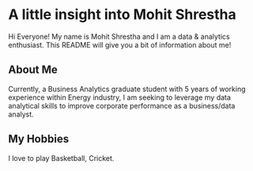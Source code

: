 # A little insight into Mohit Shrestha
Hi Everyone! My name is Mohit Shrestha and I am  a data & analytics enthusiast. This README will give you a bit of information about me!

## About Me
Currently, a Business Analytics graduate student with 5 years of working experience within Energy industry, I am seeking to leverage my data analytical skills to improve corporate performance as a business/data analyst. 

## My Hobbies
I love to play Basketball, Cricket.
